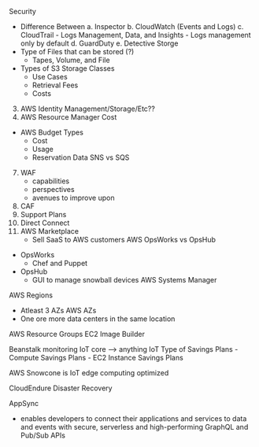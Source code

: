 
Security
- Difference Between
	a. Inspector
	b. CloudWatch (Events and Logs)
	c. CloudTrail
		- Logs Management, Data, and Insights
		- Logs management only by default
	d. GuardDuty
	e. Detective
Storge
- Type of Files that can be stored (?)
	- Tapes, Volume, and File
- Types of S3 Storage Classes
	- Use Cases
	- Retrieval Fees
	- Costs
3. AWS Identity Management/Storage/Etc??
4. AWS Resource Manager
Cost
- AWS Budget Types
	- Cost
	- Usage
	- Reservation
Data
SNS vs SQS
7. WAF
	- capabilities
	- perspectives
	- avenues to improve upon
1. CAF
2. Support Plans
3. Direct Connect
4. AWS Marketplace
	- Sell SaaS to AWS customers
AWS OpsWorks vs OpsHub
- OpsWorks
	- Chef and Puppet
- OpsHub
	- GUI to manage snowball devices
AWS Systems Manager

AWS Regions
- Atleast 3 AZs
AWS AZs
- One ore more data centers in the same location

AWS Resource Groups
EC2 Image Builder

Beanstalk monitoring
IoT core --> anything IoT
Type of Savings Plans
	- Compute Savings Plans
	- EC2 Instance Savings Plans

AWS Snowcone is IoT edge computing optimized

CloudEndure Disaster Recovery

AppSync
- enables developers to connect their applications and services to data and events with secure, serverless and high-performing GraphQL and Pub/Sub APIs